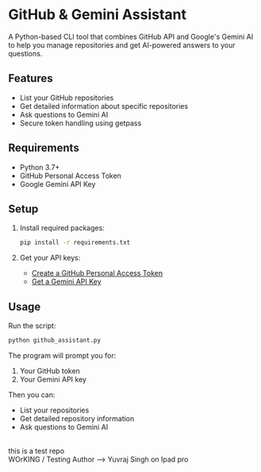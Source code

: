 # GitHub & Gemini Assistant

A Python-based CLI tool that combines GitHub API and Google's Gemini AI to help you manage repositories and get AI-powered answers to your questions.

## Features

- List your GitHub repositories
- Get detailed information about specific repositories
- Ask questions to Gemini AI
- Secure token handling using getpass

## Requirements

- Python 3.7+
- GitHub Personal Access Token
- Google Gemini API Key

## Setup

1. Install required packages:
   ```bash
   pip install -r requirements.txt
   ```

2. Get your API keys:
   - [Create a GitHub Personal Access Token](https://github.com/settings/tokens)
   - [Get a Gemini API Key](https://makersuite.google.com/app/apikey)

## Usage

Run the script:
```bash
python github_assistant.py
```

The program will prompt you for:
1. Your GitHub token
2. Your Gemini API key

Then you can:
- List your repositories
- Get detailed repository information
- Ask questions to Gemini AI
<br>
this is a test repo
<br>
WOrKING / 
Testing
Author --> Yuvraj Singh on Ipad pro